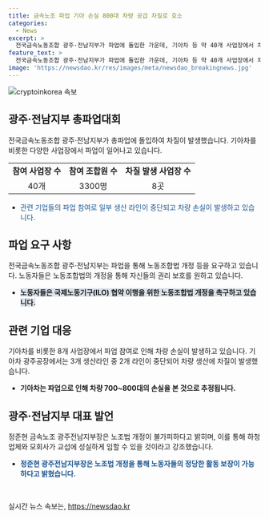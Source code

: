 ```yaml
---
title: 금속노조 파업 기아 손실 800대 차량 공급 차질로 호소
categories:
  - News
excerpt: >
  전국금속노동조합 광주·전남지부가 파업에 돌입한 가운데, 기아차 등 약 40개 사업장에서 차질 발생. 광주지역에서 파업대회 개최하며, 노동조합법 개정을 요구. 3300명이 참여한 파업으로 기아차 광주공장 공정에 영향을 미치며, 700~800대의 손실 예상. 금속노조는 개정으로 하청업체와 모회사의 교섭이 개선될 것을 기대. 현대자동차는 임금교섭 장정합의안 도출로 6년 연속 무분규를 이어가고 있음.
feature_text: >
  전국금속노동조합 광주·전남지부가 파업에 돌입한 가운데, 기아차 등 약 40개 사업장에서 차질 발생. 광주지역에서 파업대회 개최하며, 노동조합법 개정을 요구. 3300명이 참여한 파업으로 기아차 광주공장 공정에 영향을 미치며, 700~800대의 손실 예상. 금속노조는 개정으로 하청업체와 모회사의 교섭이 개선될 것을 기대. 현대자동차는 임금교섭 장정합의안 도출로 6년 연속 무분규를 이어가고 있음.
image: 'https://newsdao.kr/res/images/meta/newsdao_breakingnews.jpg'
---
```


<p><img src="https://newsdao.kr/res/images/meta/newsdao_breakingnews.jpg" alt="cryptoinkorea 속보" /></p>

<h2 data-ke-size="size26">광주·전남지부 총파업대회</h2>

<p data-ke-size="size16">전국금속노동조합 광주·전남지부가 총파업에 돌입하여 차질이 발생했습니다. 기아차를 비롯한 다양한 사업장에서 파업이 일어나고 있습니다.</p>

<table>
  <tbody>
    <tr>
      <td style="text-align: center; height: 17px;"><b>참여 사업장 수</b></td>
      <td style="text-align: center; height: 17px;"><b>참여 조합원 수</b></td>
      <td style="text-align: center; height: 17px;"><b>차질 발생 사업장 수</b></td>
    </tr>
    <tr>
      <td style="text-align: center; height: 17px;">40개</td>
      <td style="text-align: center; height: 17px;">3300명</td>
      <td style="text-align: center; height: 17px;">8곳</td>
    </tr>
  </tbody>
</table>

<ul>
  <li><span style="color: #1a5490;">관련 기업들의 파업 참여로 일부 생산 라인이 중단되고 차량 손실이 발생하고 있습니다.</span></li>
</ul>

<h2 data-ke-size="size26">파업 요구 사항</h2>

<p data-ke-size="size16">전국금속노동조합 광주·전남지부는 파업을 통해 노동조합법 개정 등을 요구하고 있습니다. 노동자들은 노동조합법의 개정을 통해 자신들의 권리 보호를 원하고 있습니다.</p>

<ul>
  <li><b><span style="background-color: #21538527;">노동자들은 국제노동기구(ILO) 협약 이행을 위한 노동조합법 개정을 촉구하고 있습니다.</span></b></li>
</ul>

<h2 data-ke-size="size26">관련 기업 대응</h2>

<p data-ke-size="size16">기아차를 비롯한 8개 사업장에서 파업 참여로 인해 차량 손실이 발생하고 있습니다. 기아차 광주공장에서는 3개 생산라인 중 2개 라인이 중단되어 차량 생산에 차질이 발생했습니다.</p>

<ul>
  <li><b>기아차는 파업으로 인해 차량 700~800대의 손실을 본 것으로 추정됩니다.</b></li>
</ul>

<h2 data-ke-size="size26">광주·전남지부 대표 발언</h2>

<p data-ke-size="size16">정준현 금속노조 광주전남지부장은 노조법 개정이 불가피하다고 밝히며, 이를 통해 하청업체와 모회사가 교섭에 성실하게 임할 수 있을 것이라고 강조했습니다.</p>

<ul>
  <li><b><span style="color: #1a5490;">정준현 광주전남지부장은 노조법 개정을 통해 노동자들의 정당한 활동 보장이 가능하다고 밝혔습니다.</span></b></li>
</ul>

<p data-ke-size="size16">&nbsp;</p>
실시간 뉴스 속보는, <a href="https://newsdao.kr" rel="dofollow">https://newsdao.kr</a>



